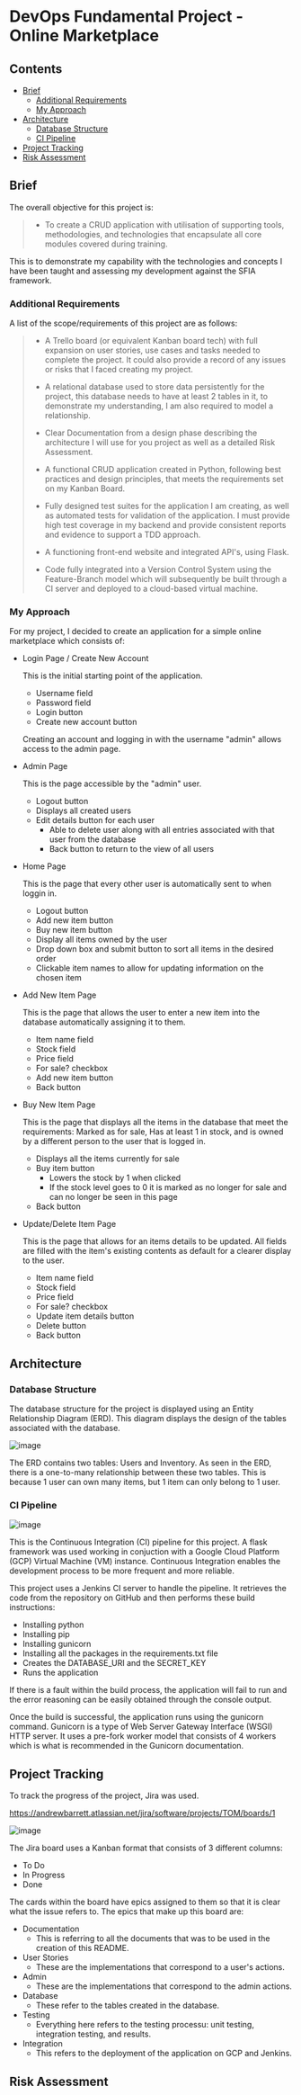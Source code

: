 # DevOps Fundamental Project - Online Marketplace

## Contents

- [Brief](#brief)
  - [Additional Requirements](#additional-requirements)
  - [My Approach](#my-approach)
- [Architecture](#architecture)
  - [Database Structure](#database-structure)
  - [CI Pipeline](#ci-pipeline)
- [Project Tracking](#project-tracking)
- [Risk Assessment](#risk-assessment)

## Brief

The overall objective for this project is:

> - To create a CRUD application with utilisation of supporting tools, methodologies, and technologies that encapsulate all core modules covered during training.

This is to demonstrate my capability with the technologies and concepts I have been taught and assessing my development against the SFIA framework. 

### Additional Requirements

A list of the scope/requirements of this project are as follows:

> - A Trello board (or equivalent Kanban board tech) with full expansion on user stories, use cases and tasks needed to complete the project. It could also provide a record of any issues or risks that I faced creating my project.
>
> - A relational database used to store data persistently for the project, this database needs to have at least 2 tables in it, to demonstrate my understanding, I am also required to model a relationship.
>
> - Clear Documentation from a design phase describing the architecture I will use for you project as well as a detailed Risk Assessment. 
>
> - A functional CRUD application created in Python, following best practices and design principles, that meets the requirements set on my Kanban Board.
>
> - Fully designed test suites for the application I am creating, as well as automated tests for validation of the application. I must provide high test coverage in my backend and provide consistent reports and evidence to support a TDD approach.
>
> - A functioning front-end website and integrated API's, using Flask.
>
> - Code fully integrated into a Version Control System using the Feature-Branch model which will subsequently be built through a CI server and deployed to a cloud-based virtual machine.

### My Approach

For my project, I decided to create an application for a simple online marketplace which consists of:

- Login Page / Create New Account

  This is the initial starting point of the application.
  - Username field
  - Password field
  - Login button
  - Create new account button

  Creating an account and logging in with the username "admin" allows access to the admin page.

- Admin Page

  This is the page accessible by the "admin" user.
  - Logout button
  - Displays all created users
  - Edit details button for each user
    - Able to delete user along with all entries associated with that user from the database
    - Back button to return to the view of all users

- Home Page

  This is the page that every other user is automatically sent to when loggin in.
  - Logout button
  - Add new item button
  - Buy new item button
  - Display all items owned by the user
  - Drop down box and submit button to sort all items in the desired order
  - Clickable item names to allow for updating information on the chosen item

- Add New Item Page

  This is the page that allows the user to enter a new item into the database automatically assigning it to them.
  - Item name field
  - Stock field
  - Price field
  - For sale? checkbox
  - Add new item button
  - Back button

- Buy New Item Page

  This is the page that displays all the items in the database that meet the requirements: Marked as for sale, Has at least 1 in stock, and is owned by a different person to the user that is logged in.
  - Displays all the items currently for sale
  - Buy item button
    - Lowers the stock by 1 when clicked
    - If the stock level goes to 0 it is marked as no longer for sale and can no longer be seen in this page
  - Back button

- Update/Delete Item Page

  This is the page that allows for an items details to be updated. All fields are filled with the item's existing contents as default for a clearer display to the user.
  - Item name field
  - Stock field
  - Price field
  - For sale? checkbox
  - Update item details button
  - Delete button
  - Back button

## Architecture

### Database Structure

The database structure for the project is displayed using an Entity Relationship Diagram (ERD). This diagram displays the design of the tables associated with the database.

![image](https://user-images.githubusercontent.com/82821693/119006315-2c9b5400-b988-11eb-8b37-0567968ee0de.png)

The ERD contains two tables: Users and Inventory. As seen in the ERD, there is a one-to-many relationship between these two tables. This is because 1 user can own many items, but 1 item can only belong to 1 user.

### CI Pipeline

![image](https://user-images.githubusercontent.com/82821693/119286046-6778e280-bc3b-11eb-824d-7c117f60b7d3.png)

This is the Continuous Integration (CI) pipeline for this project. A flask framework was used working in conjuction with a Google Cloud Platform (GCP) Virtual Machine (VM) instance. Continuous Integration enables the development process to be more frequent and more reliable. 

This project uses a Jenkins CI server to handle the pipeline. It retrieves the code from the repository on GitHub and then performs these build instructions:
- Installing python
- Installing pip
- Installing gunicorn
- Installing all the packages in the requirements.txt file
- Creates the DATABASE_URI and the SECRET_KEY
- Runs the application

If there is a fault within the build process, the application will fail to run and the error reasoning can be easily obtained through the console output. 

Once the build is successful, the application runs using the gunicorn command. Gunicorn is a type of Web Server Gateway Interface (WSGI) HTTP server. It uses a pre-fork worker model that consists of 4 workers which is what is recommended in the Gunicorn documentation.

## Project Tracking

To track the progress of the project, Jira was used. 

https://andrewbarrett.atlassian.net/jira/software/projects/TOM/boards/1

![image](https://user-images.githubusercontent.com/82821693/119284143-ee778c00-bc36-11eb-8266-a3ec720b1c0e.png)

The Jira board uses a Kanban format that consists of 3 different columns:
- To Do
- In Progress
- Done

The cards within the board have epics assigned to them so that it is clear what the issue refers to. The epics that make up this board are:
- Documentation
  - This is referring to all the documents that was to be used in the creation of this README.
- User Stories
  - These are the implementations that correspond to a user's actions.
- Admin
  - These are the implementations that correspond to the admin actions.
- Database
  - These refer to the tables created in the database.
- Testing
  - Everything here refers to the testing processu: unit testing, integration testing, and results.
- Integration
  - This refers to the deployment of the application on GCP and Jenkins.

## Risk Assessment


